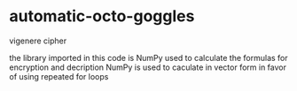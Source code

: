 # automatic-octo-goggles
vigenere cipher

the library imported in this code is NumPy
used to calculate the formulas for encryption and decription
NumPy is used to caculate in vector form in favor of using repeated for loops
